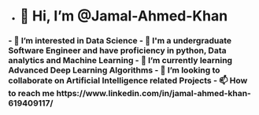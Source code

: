 - <h1>👋 Hi, I’m @Jamal-Ahmed-Khan</h1>
<h3>- 👀 I’m interested in Data Science
- 💼 I'm a undergraduate Software Engineer and have proficiency in python, Data analytics and Machine Learning
- 🌱 I’m currently learning Advanced Deep Learning Algorithms
- 💞️ I’m looking to collaborate on Artificial Intelligence related Projects
- 📫 How to reach me https://www.linkedin.com/in/jamal-ahmed-khan-619409117/</h3>

<!---
Jamal-Ahmed-Khan/Jamal-Ahmed-Khan is a ✨ special ✨ repository because its `README.md` (this file) appears on your GitHub profile.
You can click the Preview link to take a look at your changes.
--->
